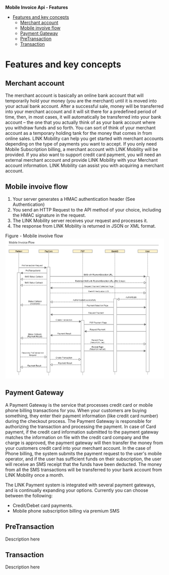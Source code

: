 **Mobile Invoice Api - Features**

<!-- TOC depthFrom:1 insertAnchor:true -->

- [Features and key concepts](#features-and-key-concepts)
  - [Merchant account](#merchant-account)
  - [Mobile invoive flow](#mobile-invoive-flow)
  - [Payment Gateway](#payment-gateway)
  - [PreTransaction](#pretransaction)
  - [Transaction](#transaction)

<!-- /TOC -->
<a id="markdown-features-and-key-concepts" name="features-and-key-concepts"></a>
# Features and key concepts

<a id="markdown-merchant-account" name="merchant-account"></a>
## Merchant account
The merchant account is basically an online bank account that will temporarily hold your money (you are the merchant) until it is moved into your actual bank account. After a successful sale, money will be transferred into your merchant account and it will sit there for a predefined period of time, then, in most cases, it will automatically be transferred into your bank account – the one that you actually think of as your bank account where you withdraw funds and so forth. You can sort of think of your merchant account as a temporary holding tank for the money that comes in from online sales. LINK Mobility can help you get started with merchant accounts depending on the type of payments you want to accept. If you only need Mobile Subscription billing, a merchant account with LINK Mobility will be provided. If you also want to support credit card payment, you will need an external merchant account and provide LINK Mobility with your Merchant account information. LINK Mobility can assist you with acquiring a merchant account.

<a id="markdown-mobile-invoive-flow" name="mobile-invoive-flow"></a>
## Mobile invoive flow

1. Your server generates a HMAC authentication header (See Authentication)
2. You send an HTTP Request to the API method of your choice, including the HMAC signature in the request.
3. The LINK Mobility server receives your request and processes it.
4. The response from LINK Mobility is returned in JSON or XML format.

Figure - Mobile invoive flow
![Figure - Mobile invoive flow](images/MobileInvoiceFlow.png)

<a id="markdown-payment-gateway" name="payment-gateway"></a>
## Payment Gateway
A Payment Gateway is the service that processes credit card or mobile phone billing transactions for you. When your customers are buying something, they enter their payment information (like credit card number) during the checkout process. The Payment Gateway is responsible for authorizing the transaction and processing the payment. In case of Card payment, if the credit card information submitted to the payment gateway matches the information on file with the credit card company and the charge is approved, the payment gateway will then transfer the money from your customers credit card into your merchant account. In the case of Phone billing, the system submits the payment request to the user's mobile operator, and if the user has sufficient funds on their subscription, the user will receive an SMS receipt that the funds have been deducted. The money from all the SMS transactions will be transferred to your bank account from LINK Mobility once a month.

The LINK Payment system is integrated with several payment gateways, and is continually expanding your options. Currently you can choose between the following:

* Credit/Debet card payments.
* Mobile phone subscription billing via premium SMS

<a id="markdown-pretransaction" name="pretransaction"></a>
## PreTransaction
Description  here

<a id="markdown-transaction" name="transaction"></a>
## Transaction
Description  here